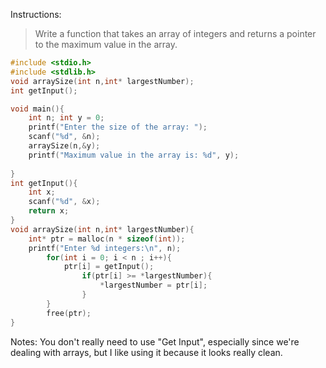 Instructions:
>Write a function that takes an array of integers and returns a pointer to the maximum value in the array.

```c
#include <stdio.h>
#include <stdlib.h>
void arraySize(int n,int* largestNumber);
int getInput();

void main(){
    int n; int y = 0;
    printf("Enter the size of the array: ");
    scanf("%d", &n);
    arraySize(n,&y);
    printf("Maximum value in the array is: %d", y);
    
}
int getInput(){
    int x;
    scanf("%d", &x);
    return x;
}
void arraySize(int n,int* largestNumber){
    int* ptr = malloc(n * sizeof(int));
    printf("Enter %d integers:\n", n);
        for(int i = 0; i < n ; i++){
            ptr[i] = getInput();
                if(ptr[i] >= *largestNumber){
                    *largestNumber = ptr[i];
                }
        }
        free(ptr);
}
```

Notes: You don't really need to use "Get Input", especially since we're dealing with arrays, but I like using it because it looks really clean.
